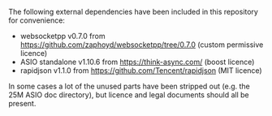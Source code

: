 The following external dependencies have been included in this repository for convenience:

* websocketpp v0.7.0 from https://github.com/zaphoyd/websocketpp/tree/0.7.0 (custom permissive licence)
* ASIO standalone v1.10.6 from https://think-async.com/ (boost licence)
* rapidjson v1.1.0 from https://github.com/Tencent/rapidjson (MIT licence)

In some cases a lot of the unused parts have been stripped out (e.g. the 25M ASIO doc directory), but
licence and legal documents should all be present.
